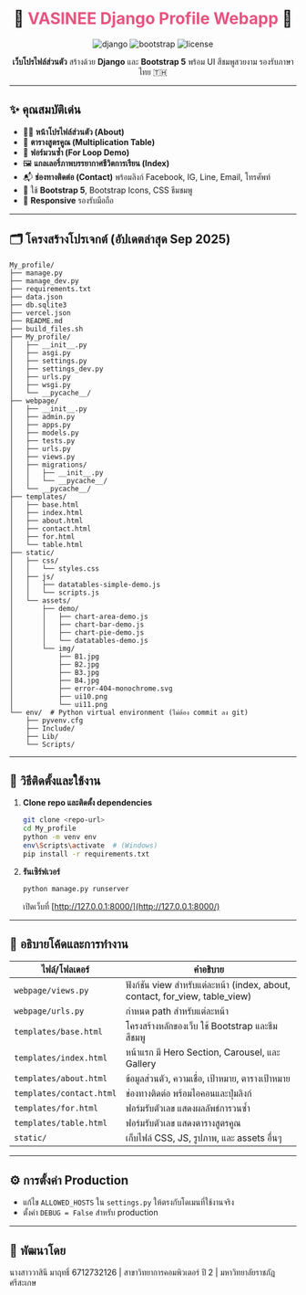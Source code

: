 

<div align="center">
</div>

<div align="center">
	<h1>🌸 <span style="color:#e75480">VASINEE Django Profile Webapp</span> 🌸</h1>
	<p>
		<img src="https://img.shields.io/badge/Django-5.x-success?logo=django" alt="django"/>
		<img src="https://img.shields.io/badge/Bootstrap-5.x-blueviolet?logo=bootstrap" alt="bootstrap"/>
		<img src="https://img.shields.io/badge/License-Educational-lightgrey" alt="license"/>
	</p>
	<p><b>เว็บโปรไฟล์ส่วนตัว</b> สร้างด้วย <b>Django</b> และ <b>Bootstrap 5</b> พร้อม UI สีชมพูสวยงาม รองรับภาษาไทย 🇹🇭</p>
</div>

---

## ✨ คุณสมบัติเด่น

<ul>
	<li>👩‍🎓 <b>หน้าโปรไฟล์ส่วนตัว (About)</b></li>
	<li>🧮 <b>ตารางสูตรคูณ (Multiplication Table)</b></li>
	<li>🔁 <b>ฟอร์มวนซ้ำ (For Loop Demo)</b></li>
	<li>🖼️ <b>แกลเลอรี่ภาพบรรยากาศชีวิตการเรียน (Index)</b></li>
	<li>📬 <b>ช่องทางติดต่อ (Contact)</b> พร้อมลิงก์ Facebook, IG, Line, Email, โทรศัพท์</li>
	<li>🎨 ใช้ <b>Bootstrap 5</b>, Bootstrap Icons, CSS ธีมชมพู</li>
	<li>📱 <b>Responsive</b> รองรับมือถือ</li>
</ul>

---

## 🗂️ โครงสร้างโปรเจกต์ (อัปเดตล่าสุด Sep 2025)

```text
My_profile/
├── manage.py
├── manage_dev.py
├── requirements.txt
├── data.json
├── db.sqlite3
├── vercel.json
├── README.md
├── build_files.sh
├── My_profile/
│   ├── __init__.py
│   ├── asgi.py
│   ├── settings.py
│   ├── settings_dev.py
│   ├── urls.py
│   ├── wsgi.py
│   └── __pycache__/
├── webpage/
│   ├── __init__.py
│   ├── admin.py
│   ├── apps.py
│   ├── models.py
│   ├── tests.py
│   ├── urls.py
│   ├── views.py
│   ├── migrations/
│   │   ├── __init__.py
│   │   └── __pycache__/
│   └── __pycache__/
├── templates/
│   ├── base.html
│   ├── index.html
│   ├── about.html
│   ├── contact.html
│   ├── for.html
│   └── table.html
├── static/
│   ├── css/
│   │   └── styles.css
│   ├── js/
│   │   ├── datatables-simple-demo.js
│   │   └── scripts.js
│   └── assets/
│       ├── demo/
│       │   ├── chart-area-demo.js
│       │   ├── chart-bar-demo.js
│       │   ├── chart-pie-demo.js
│       │   └── datatables-demo.js
│       └── img/
│           ├── B1.jpg
│           ├── B2.jpg
│           ├── B3.jpg
│           ├── B4.jpg
│           ├── error-404-monochrome.svg
│           ├── ui10.png
│           └── ui11.png
└── env/  # Python virtual environment (ไม่ต้อง commit ลง git)
	├── pyvenv.cfg
	├── Include/
	├── Lib/
	└── Scripts/
```

---

## 🚀 วิธีติดตั้งและใช้งาน

1. **Clone repo และติดตั้ง dependencies**
	 ```bash
	 git clone <repo-url>
	 cd My_profile
	 python -m venv env
	 env\Scripts\activate  # (Windows)
	 pip install -r requirements.txt
	 ```

2. **รันเซิร์ฟเวอร์**
	 ```bash
	 python manage.py runserver
	 ```
	 เปิดเว็บที่ [http://127.0.0.1:8000/](http://127.0.0.1:8000/)

---

## 📝 อธิบายโค้ดและการทำงาน

| ไฟล์/โฟลเดอร์ | คำอธิบาย |
|---|---|
| `webpage/views.py` | ฟังก์ชัน view สำหรับแต่ละหน้า (index, about, contact, for_view, table_view) |
| `webpage/urls.py` | กำหนด path สำหรับแต่ละหน้า |
| `templates/base.html` | โครงสร้างหลักของเว็บ ใช้ Bootstrap และธีมสีชมพู |
| `templates/index.html` | หน้าแรก มี Hero Section, Carousel, และ Gallery |
| `templates/about.html` | ข้อมูลส่วนตัว, ความเชื่อ, เป้าหมาย, ตารางเป้าหมาย |
| `templates/contact.html` | ช่องทางติดต่อ พร้อมไอคอนและปุ่มลิงก์ |
| `templates/for.html` | ฟอร์มรับตัวเลข แสดงผลลัพธ์การวนซ้ำ |
| `templates/table.html` | ฟอร์มรับตัวเลข แสดงตารางสูตรคูณ |
| `static/` | เก็บไฟล์ CSS, JS, รูปภาพ, และ assets อื่นๆ |

---

## ⚙️ การตั้งค่า Production

- แก้ไข `ALLOWED_HOSTS` ใน `settings.py` ให้ตรงกับโดเมนที่ใช้งานจริง
- ตั้งค่า `DEBUG = False` สำหรับ production

---

## 📄 พัฒนาโดย

นางสาววาสินี มาฤทธิ์ 6712732126 | สาขาวิทยาการคอมพิวเตอร์ ปี 2 | มหาวิทยาลัยราชภัฏศรีสะเกษ